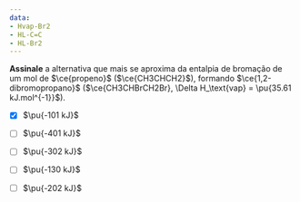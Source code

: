 ```yaml
---
data:
- Hvap-Br2
- HL-C=C
- HL-Br2
---
```

**Assinale** a alternativa que mais se aproxima da entalpia de bromação de um mol de $\ce{propeno}$ ($\ce{CH3CHCH2}$), formando $\ce{1,2-dibromopropano}$ ($\ce{CH3CHBrCH2Br}, \Delta H_\text{vap} = \pu{35.61 kJ.mol^{-1}}$).

- [x] $\pu{-101 kJ}$
- [ ] $\pu{-401 kJ}$
- [ ] $\pu{-302 kJ}$
- [ ] $\pu{-130 kJ}$
- [ ] $\pu{-202 kJ}$


